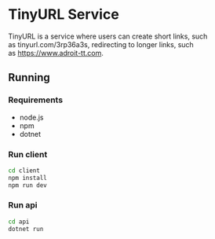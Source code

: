 # TinyURL Service

TinyURL is a service where users can create short links, such as tinyurl.com/3rp36a3s, redirecting to longer links, such as https://www.adroit-tt.com.

## Running

### Requirements
- node.js
- npm
- dotnet

###

### Run client

```bash
cd client
npm install
npm run dev
```

### Run api

```bash
cd api
dotnet run
```
